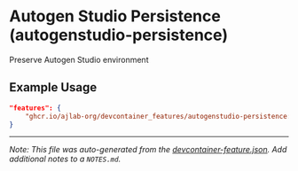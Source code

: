
# Autogen Studio Persistence (autogenstudio-persistence)

Preserve Autogen Studio environment

## Example Usage

```json
"features": {
    "ghcr.io/ajlab-org/devcontainer_features/autogenstudio-persistence:0": {}
}
```





---

_Note: This file was auto-generated from the [devcontainer-feature.json](https://github.com/ajlab-org/devcontainer_features/blob/main/src/autogenstudio-persistence/devcontainer-feature.json).  Add additional notes to a `NOTES.md`._
